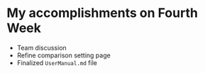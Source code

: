 # My accomplishments on Fourth Week

- Team discussion
- Refine comparison setting page
- Finalized  `UserManual.md` file
